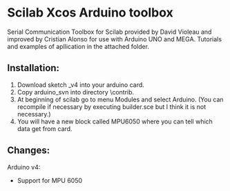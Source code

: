 Scilab Xcos Arduino toolbox
=========================================

Serial Communication Toolbox for Scilab provided by David Violeau and improved by Cristian Alonso for use with Arduino UNO and MEGA. Tutorials and examples of apllication in the attached folder.

## Installation:
1. Download sketch _v4 into your arduino card. 
2. Copy arduino_svn into directory \contrib. 
3. At beginning of scilab go to menu Modules and select Arduino. (You can recompile if necessary by executing builder.sce but I think it is not necessary.)
4. You will have a new block called MPU6050 where you can tell which data get from card.

## Changes:

Arduino v4:
+ Support for MPU 6050
 
